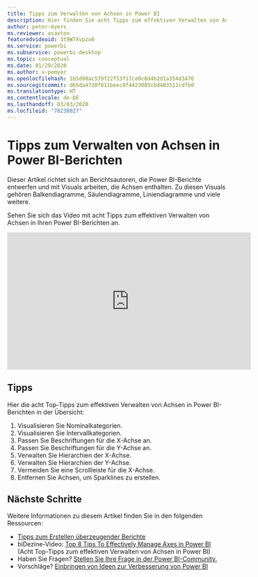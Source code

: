 ```yaml
---
title: Tipps zum Verwalten von Achsen in Power BI
description: Hier finden Sie acht Tipps zum effektiven Verwalten von Achsen in Power BI-Berichtsvisuals in Power BI Desktop oder dem Power BI-Dienst.
author: peter-myers
ms.reviewer: asaxton
featuredvideoid: 3t9W7Xvpzo0
ms.service: powerbi
ms.subservice: powerbi-desktop
ms.topic: conceptual
ms.date: 01/29/2020
ms.author: v-pemyer
ms.openlocfilehash: 1b5d90ac539f22f53f17ce0c6d4b2d1a354d3476
ms.sourcegitcommit: d65da4738f011beec8f4423085cbd483511cdfb0
ms.translationtype: HT
ms.contentlocale: de-DE
ms.lasthandoff: 03/03/2020
ms.locfileid: "78238027"
---
```

# <a name="tips-to-manage-axes-in-power-bi-reports"></a>Tipps zum Verwalten von Achsen in Power BI-Berichten

Dieser Artikel richtet sich an Berichtsautoren, die Power BI-Berichte entwerfen und mit Visuals arbeiten, die Achsen enthalten. Zu diesen Visuals gehören Balkendiagramme, Säulendiagramme, Liniendiagramme und viele weitere.

Sehen Sie sich das Video mit acht Tipps zum effektiven Verwalten von Achsen in Ihren Power BI-Berichten an.

<iframe width="560" height="315" src="https://www.youtube.com/embed/3t9W7Xvpzo0" frameborder="0" allowfullscreen></iframe>

## <a name="tips"></a>Tipps

Hier die acht Top-Tipps zum effektiven Verwalten von Achsen in Power BI-Berichten in der Übersicht:

1. Visualisieren Sie Nominalkategorien.
1. Visualisieren Sie Intervallkategorien.
1. Passen Sie Beschriftungen für die X-Achse an.
1. Passen Sie Beschriftungen für die Y-Achse an.
1. Verwalten Sie Hierarchien der X-Achse.
1. Verwalten Sie Hierarchien der Y-Achse.
1. Vermeiden Sie eine Scrollleiste für die X-Achse.
1. Entfernen Sie Achsen, um Sparklines zu erstellen.

## <a name="next-steps"></a>Nächste Schritte

Weitere Informationen zu diesem Artikel finden Sie in den folgenden Ressourcen:

- [Tipps zum Erstellen überzeugender Berichte](../power-bi-reports-tips-and-tricks-for-creating.md)
- biDezine-Video: [Top 8 Tips To Effectively Manage Axes in Power BI](https://www.youtube.com/watch?v=3t9W7Xvpzo0) (Acht Top-Tipps zum effektiven Verwalten von Achsen in Power BI)
- Haben Sie Fragen? [Stellen Sie Ihre Frage in der Power BI-Community.](https://community.powerbi.com/)
- Vorschläge? [Einbringen von Ideen zur Verbesserung von Power BI](https://ideas.powerbi.com)
